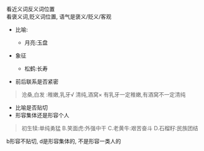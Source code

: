 
看近义词反义词位置   
看褒义词,贬义词位置, 语气是褒义/贬义/客观

* 比喻: 
	* 月亮:玉盘
* 象征
	* 松鹤:长寿

* 前后联系是否紧密
>沧桑,白发 :稚嫩,乳牙√  清纯,酒窝×  有乳牙一定稚嫩,有酒窝不一定清纯

* 比喻是否贴切
* 形容集体还是形容个人


>初生犊:单纯勇猛
>B.笑面虎:外强中干
C.老黄牛:艰苦奋斗
D.石榴籽∶民族团结

b形容不贴切,  d是形容集体的, 不是形容一类人的